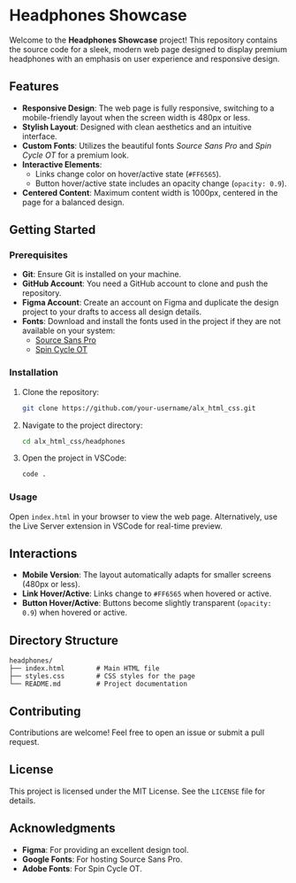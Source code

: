 # Headphones Showcase

Welcome to the **Headphones Showcase** project! This repository contains the source code for a sleek, modern web page designed to display premium headphones with an emphasis on user experience and responsive design.

## Features

- **Responsive Design**: The web page is fully responsive, switching to a mobile-friendly layout when the screen width is 480px or less.
- **Stylish Layout**: Designed with clean aesthetics and an intuitive interface.
- **Custom Fonts**: Utilizes the beautiful fonts *Source Sans Pro* and *Spin Cycle OT* for a premium look.
- **Interactive Elements**:
  - Links change color on hover/active state (`#FF6565`).
  - Button hover/active state includes an opacity change (`opacity: 0.9`).
- **Centered Content**: Maximum content width is 1000px, centered in the page for a balanced design.

## Getting Started

### Prerequisites

- **Git**: Ensure Git is installed on your machine.
- **GitHub Account**: You need a GitHub account to clone and push the repository.
- **Figma Account**: Create an account on Figma and duplicate the design project to your drafts to access all design details.
- **Fonts**: Download and install the fonts used in the project if they are not available on your system:
  - [Source Sans Pro](https://fonts.google.com/specimen/Source+Sans+Pro)
  - [Spin Cycle OT](https://fonts.adobe.com/fonts/spin-cycle)

### Installation

1. Clone the repository:
   ```bash
   git clone https://github.com/your-username/alx_html_css.git
   ```
2. Navigate to the project directory:
   ```bash
   cd alx_html_css/headphones
   ```
3. Open the project in VSCode:
   ```bash
   code .
   ```

### Usage

Open `index.html` in your browser to view the web page. Alternatively, use the Live Server extension in VSCode for real-time preview.

## Interactions

- **Mobile Version**: The layout automatically adapts for smaller screens (480px or less).
- **Link Hover/Active**: Links change to `#FF6565` when hovered or active.
- **Button Hover/Active**: Buttons become slightly transparent (`opacity: 0.9`) when hovered or active.

## Directory Structure

```
headphones/
├── index.html        # Main HTML file
├── styles.css        # CSS styles for the page
└── README.md         # Project documentation
```

## Contributing

Contributions are welcome! Feel free to open an issue or submit a pull request.

## License

This project is licensed under the MIT License. See the `LICENSE` file for details.

## Acknowledgments

- **Figma**: For providing an excellent design tool.
- **Google Fonts**: For hosting Source Sans Pro.
- **Adobe Fonts**: For Spin Cycle OT.
